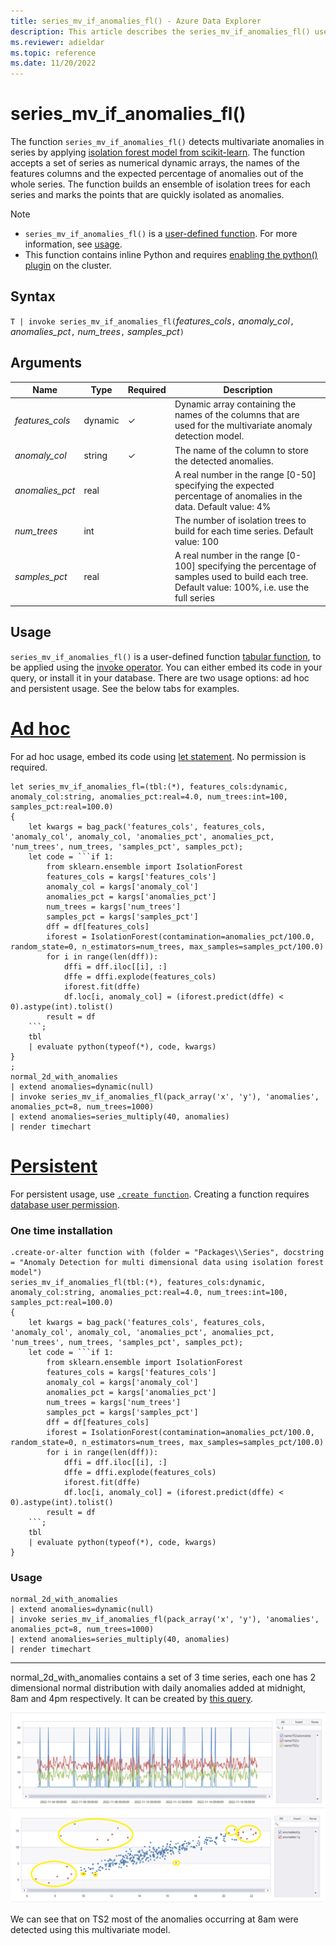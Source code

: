 ```yaml
---
title: series_mv_if_anomalies_fl() - Azure Data Explorer
description: This article describes the series_mv_if_anomalies_fl() user-defined function in Azure Data Explorer.
ms.reviewer: adieldar
ms.topic: reference
ms.date: 11/20/2022
---
```

# series_mv_if_anomalies_fl()

The function `series_mv_if_anomalies_fl()` detects multivariate anomalies in series by applying [isolation forest model from scikit-learn](https://scikit-learn.org/stable/modules/generated/sklearn.ensemble.IsolationForest.html). The function accepts a set of series as numerical dynamic arrays, the names of the features columns and the expected percentage of anomalies out of the whole series. The function builds an ensemble of isolation trees for each series and marks the points that are quickly isolated as anomalies.

> [!NOTE]
> * `series_mv_if_anomalies_fl()` is a [user-defined function](../query/functions/user-defined-functions.md). For more information, see [usage](#usage).
> * This function contains inline Python and requires [enabling the python() plugin](../query/pythonplugin.md#enable-the-plugin) on the cluster.

## Syntax

`T | invoke series_mv_if_anomalies_fl(`*features_cols*`,` *anomaly_col*`,` *anomalies_pct*`,` *num_trees*`,` *samples_pct*`)`
  
## Arguments

| Name | Type | Required | Description |
|--|--|--|--|
| *features_cols* | dynamic | &check; | Dynamic array containing the names of the columns that are used for the multivariate anomaly detection model. |
| *anomaly_col* | string | &check; | The name of the column to store the detected anomalies. |
| *anomalies_pct* | real | | A real number in the range [0-50] specifying the expected percentage of anomalies in the data. Default value: 4% |
| *num_trees* | int | | The number of isolation trees to build for each time series. Default value: 100 |
| *samples_pct* | real | | A real number in the range [0-100] specifying the percentage of samples used to build each tree. Default value: 100%, i.e. use the full series |


## Usage

`series_mv_if_anomalies_fl()` is a user-defined function [tabular function](../query/functions/user-defined-functions.md#tabular-function), to be applied using the [invoke operator](../query/invokeoperator.md). You can either embed its code in your query, or install it in your database. There are two usage options: ad hoc and persistent usage. See the below tabs for examples.

# [Ad hoc](#tab/adhoc)

For ad hoc usage, embed its code using [let statement](../query/letstatement.md). No permission is required.

<!-- csl: https://help.kusto.windows.net/Samples -->
```kusto
let series_mv_if_anomalies_fl=(tbl:(*), features_cols:dynamic, anomaly_col:string, anomalies_pct:real=4.0, num_trees:int=100, samples_pct:real=100.0)
{
    let kwargs = bag_pack('features_cols', features_cols, 'anomaly_col', anomaly_col, 'anomalies_pct', anomalies_pct, 'num_trees', num_trees, 'samples_pct', samples_pct);
    let code = ```if 1:
        from sklearn.ensemble import IsolationForest
        features_cols = kargs['features_cols']
        anomaly_col = kargs['anomaly_col']
        anomalies_pct = kargs['anomalies_pct']
        num_trees = kargs['num_trees']
        samples_pct = kargs['samples_pct']
        dff = df[features_cols]
        iforest = IsolationForest(contamination=anomalies_pct/100.0, random_state=0, n_estimators=num_trees, max_samples=samples_pct/100.0)
        for i in range(len(dff)):
            dffi = dff.iloc[[i], :]
            dffe = dffi.explode(features_cols)
            iforest.fit(dffe)
            df.loc[i, anomaly_col] = (iforest.predict(dffe) < 0).astype(int).tolist()
        result = df
    ```;
    tbl
    | evaluate python(typeof(*), code, kwargs)
}
;
normal_2d_with_anomalies
| extend anomalies=dynamic(null)
| invoke series_mv_if_anomalies_fl(pack_array('x', 'y'), 'anomalies', anomalies_pct=8, num_trees=1000)
| extend anomalies=series_multiply(40, anomalies)
| render timechart
```

# [Persistent](#tab/persistent)

For persistent usage, use [`.create function`](../management/create-function.md).  Creating a function requires [database user permission](../management/access-control/role-based-authorization.md).

### One time installation

<!-- csl: https://help.kusto.windows.net/Samples -->
```kusto
.create-or-alter function with (folder = "Packages\\Series", docstring = "Anomaly Detection for multi dimensional data using isolation forest model")
series_mv_if_anomalies_fl(tbl:(*), features_cols:dynamic, anomaly_col:string, anomalies_pct:real=4.0, num_trees:int=100, samples_pct:real=100.0)
{
    let kwargs = bag_pack('features_cols', features_cols, 'anomaly_col', anomaly_col, 'anomalies_pct', anomalies_pct, 'num_trees', num_trees, 'samples_pct', samples_pct);
    let code = ```if 1:
        from sklearn.ensemble import IsolationForest
        features_cols = kargs['features_cols']
        anomaly_col = kargs['anomaly_col']
        anomalies_pct = kargs['anomalies_pct']
        num_trees = kargs['num_trees']
        samples_pct = kargs['samples_pct']
        dff = df[features_cols]
        iforest = IsolationForest(contamination=anomalies_pct/100.0, random_state=0, n_estimators=num_trees, max_samples=samples_pct/100.0)
        for i in range(len(dff)):
            dffi = dff.iloc[[i], :]
            dffe = dffi.explode(features_cols)
            iforest.fit(dffe)
            df.loc[i, anomaly_col] = (iforest.predict(dffe) < 0).astype(int).tolist()
        result = df
    ```;
    tbl
    | evaluate python(typeof(*), code, kwargs)
}
```

### Usage

<!-- csl: https://help.kusto.windows.net/Samples -->
```kusto
normal_2d_with_anomalies
| extend anomalies=dynamic(null)
| invoke series_mv_if_anomalies_fl(pack_array('x', 'y'), 'anomalies', anomalies_pct=8, num_trees=1000)
| extend anomalies=series_multiply(40, anomalies)
| render timechart
```

---

normal_2d_with_anomalies contains a set of 3 time series, each one has 2 dimensional normal distribution with daily anomalies added at midnight, 8am and 4pm respectively. It can be created by [this query](series-mv-ee-anomalies-fl.md#creating-the-sample-data-set).

![Graph showing multivariate anomalies on a time chart.](images/series-mv-if-anomalies-fl/mv-if-anomalies-example-1.png)
![Graph showing multivariate anomalies on a scatter chart.](images/series-mv-if-anomalies-fl/mv-if-anomalies-example-1a.png)

We can see that on TS2 most of the anomalies occurring at 8am were detected using this multivariate model.
